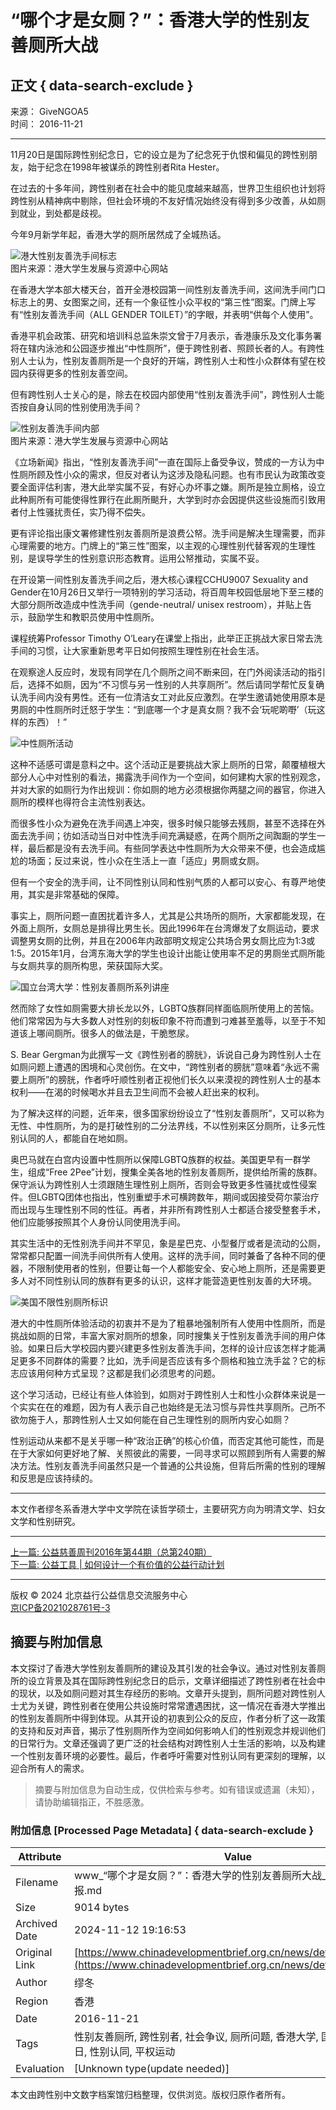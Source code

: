 # “哪个才是女厕？”：香港大学的性别友善厕所大战

## 正文 { data-search-exclude }


来源： GiveNGOA5  
时间： 2016-11-21  

---

11月20日是国际跨性别纪念日，它的设立是为了纪念死于仇恨和偏见的跨性别朋友，始于纪念在1998年被谋杀的跨性别者Rita Hester。

在过去的十多年间，跨性别者在社会中的能见度越来越高，世界卫生组织也计划将跨性别从精神病中剔除，但社会环境的不友好情况始终没有得到多少改善，从如厕到就业，到处都是歧视。

今年9月新学年起，香港大学的厕所居然成了全城热话。

![港大性别友善洗手间标志](https://www.chinadevelopmentbrief.org.cn/rs/editor/20161121/images/12.jpg)  
图片来源：港大学生发展与资源中心网站

在香港大学本部大楼天台，首开全港校园第一间性别友善洗手间，这间洗手间门口标志上的男、女图案之间，还有一个象征性小众平权的“第三性”图案。门牌上写有“性别友善洗手间（ALL GENDER TOILET）”的字眼，并表明“供每个人使用”。

香港平机会政策、研究和培训科总监朱崇文曾于7月表示，香港康乐及文化事务署将在辖内泳池和公园逐步推出“中性厕所”，便于跨性别者、照顾长者的人。有跨性别人士认为，性别友善厕所是一个良好的开端，跨性别人士和性小众群体有望在校园内获得更多的性别友善空间。

但有跨性别人士关心的是，除去在校园内部使用“性别友善洗手间”，跨性别人士能否按自身认同的性别使用洗手间？

![性别友善洗手间内部](https://www.chinadevelopmentbrief.org.cn/rs/editor/20161121/images/13.jpg)  
图片来源：港大学生发展与资源中心网站

《立场新闻》指出，“性别友善洗手间”一直在国际上备受争议，赞成的一方认为中性厕所顾及性小众的需求，但反对者认为这涉及隐私问题。也有市民认为政策改变要全面评估利害，港大此举实属不妥，有好心办坏事之嫌。厠所是独立厠格，设立此种厠所有可能使得性罪行在此厠所颷升，大学到时亦会因提供这些设施而引致用者付上性骚扰责任，实乃得不偿失。

更有评论指出康文署修建性别友善厕所是浪费公帑。洗手间是解决生理需要，而非心理需要的地方。门牌上的“第三性”图案，以主观的心理性别代替客观的生理性别，是误导学生的性别意识形态教育。运用公帑推动，实属不妥。

在开设第一间性别友善洗手间之后，港大核心课程CCHU9007 Sexuality and Gender在10月26日又举行一项特别的学习活动，将百周年校园低层地下至三楼的大部分厕所改造成中性洗手间（gende-neutral/ unisex restroom），并贴上告示，鼓励学生和教职员使用中性厕所。

课程统筹Professor Timothy O’Leary在课堂上指出，此举正正挑战大家日常去洗手间的习惯，让大家重新思考平日如何按照生理性别在社会生活。

在观察途人反应时，发现有同学在几个厕所之间不断来回，在门外阅读活动的指引后，选择不如厕，因为“不习惯与另一性别的人共享厕所”。然后请同学帮忙反复确认洗手间内没有男性。还有一位清洁女工对此反应激烈。在学生邀请她使用原本是男厕的中性厕所时迁怒于学生：“到底哪一个才是真女厕？我不会‘玩呢啲嘢’（玩这样的东西）！”

![中性厕所活动](https://www.chinadevelopmentbrief.org.cn/rs/editor/20161121/images/14.jpg)

这种不适感可谓是意料之中。这个活动正是要挑战大家上厕所的日常，颠覆植根大部分人心中对性别的看法，揭露洗手间作为一个空间，如何建构大家的性别观念，并对大家的如厕行为作出规训：你如厕的地方必须根据你两腿之间的器官，你进入厕所的模样也得符合主流性别表达。

而很多性小众为避免在洗手间遇上冲突，很多时候只能够去残厕，甚至不选择在外面去洗手间；彷如活动当日对中性洗手间充满疑惑，在两个厕所之间踟蹰的学生一样，最后都是没有去洗手间。有些同学表达中性厕所为大众带来不便，也会造成尴尬的场面；反过来说，性小众在生活上一直「适应」男厕或女厕。

但有一个安全的洗手间，让不同性别认同和性别气质的人都可以安心、有尊严地使用，其实是非常基础的保障。

事实上，厕所问题一直困扰着许多人，尤其是公共场所的厕所，大家都能发现，在外面上厕所，女厕总是排得比男生长。因此1996年在台湾爆发了女厕运动，要求调整男女厕的比例，并且在2006年内政部明文规定公共场合男女厕比应为1:3或1:5。2015年1月，台湾东海大学的学生也设计出能让使用率不足的男厕坐式厕所能与女厕共享的厕所构思，荣获国际大奖。

![国立台湾大学：性别友善厕所系列讲座](https://www.chinadevelopmentbrief.org.cn/rs/editor/20161121/images/15.jpg)

然而除了女性如厕需要大排长龙以外，LGBTQ族群同样面临厕所使用上的苦恼。他们常常因为与大多数人对性别的刻板印象不符而遭到刁难甚至羞辱，以至于不知道该上哪间厕所。很多人的做法是，干脆憋尿。

S. Bear Gergman为此撰写一文《跨性别者的膀胱》，诉说自己身为跨性别人士在如厕问题上遭遇的困境和心灵创伤。在文中，“跨性别者的膀胱”意味着“永远不需要上厕所”的膀胱，作者呼吁顺性别者正视他们长久以来漠视的跨性别人士的基本权利——在渴的时候喝水并且去卫生间而不会被人赶出来的权利。

为了解决这样的问题，近年来，很多国家纷纷设立了“性别友善厕所”，又可以称为无性、中性厕所，为的是打破性别的二分法界线，不以性别来区分厕所，让多元性别认同的人，都能自在地如厕。

奥巴马就在白宫内设置中性厕所以保障LGBTQ族群的权益。美国更早有一群学生，组成“Free 2Pee”计划，搜集全美各地的性别友善厕所，提供给所需的族群。保守派认为跨性别人士须跟随生理性别上厕所，否则会导致更多性骚扰或性侵案件。但LGBTQ团体也指出，性别重塑手术可横跨数年，期间或因接受荷尔蒙治疗而出现与生理性别不同的性征。再者，并非所有跨性别人士都适合接受整套手术，他们应能够按照其个人身份认同使用洗手间。

其实生活中的无性别洗手间并不罕见，象是星巴克、小型餐厅或者是流动的公厕，常常都只配置一间洗手间供所有人使用。这样的洗手间，同时兼备了各种不同的便器，不限制使用者的性别，但要让每一个人都能安全、安心地上厕所，还是需要更多人对不同性别认同的族群有更多的认识，这样才能营造更性别友善的大环境。

![美国不限性别厕所标识](https://www.chinadevelopmentbrief.org.cn/rs/editor/20161121/images/16.jpg)

港大的中性厕所体验活动的初衷并不是为了粗暴地强制所有人使用中性厕所，而是挑战如厕的日常，丰富大家对厕所的想象，同时搜集关于性别友善洗手间的用户体验。如果日后大学校园内要兴建更多性别友善洗手间，怎样的设计应该怎样才能满足更多不同群体的需要？比如，洗手间是否应该有多个厕格和独立洗手盆？它的标志应该用何种方式呈现？这都是我们必须思考的问题。

这个学习活动，已经让有些人体验到，如厕对于跨性别人士和性小众群体来说是一个实实在在的难题，因为有人表示自己也始终是无法习惯与异性共享厕所。己所不欲勿施于人，那跨性别人士又如何能在自己生理性别的厕所内安心如厕？

性别运动从来都不是关乎哪一种“政治正确”的核心价值，而否定其他可能性，而是在于大家如何更好地了解、关照彼此的需要，一同寻求可以照顾到所有人需要的解决方法。性别友善洗手间虽然只是一个普通的公共设施，但背后所需的性别的理解和反思是应该持续的。

---

本文作者缪冬系香港大学中文学院在读哲学硕士，主要研究方向为明清文学、妇女文学和性别研究。

---

[上一篇: 公益慈善周刊2016年第44期（总第240期）](https://www.chinadevelopmentbrief.org.cn/news/detail/16250.html)  
[下一篇: 公益工具 | 如何设计一个有价值的公益行动计划](https://www.chinadevelopmentbrief.org.cn/news/detail/65722.html)

--- 

版权 © 2024 北京益行公益信息交流服务中心  
[京ICP备2021028761号-3](https://beian.miit.gov.cn/#/Integrated/recordQuery)
<!-- tcd_original_link https://www.chinadevelopmentbrief.org.cn/news/detail/16251.html -->
## 摘要与附加信息

<!-- tcd_abstract -->
本文探讨了香港大学性别友善厕所的建设及其引发的社会争议。通过对性别友善厕所的设立背景及其在国际跨性别纪念日的启示，文章详细描述了跨性别者在社会中的现状，以及如厕问题对其生存经历的影响。文章开头提到，厕所问题对跨性别人士尤为关键，跨性别者在使用公共设施时常常遭遇困扰，这一情况在香港大学推出的性别友善厕所中得到体现。从其开设的初衷到公众的反应，作者分析了这一政策的支持和反对声音，揭示了性别厕所作为空间如何影响人们的性别观念并规训他们的日常行为。文章还强调了更广泛的社会结构对跨性别人士生活的影响，以及构建一个性别友善环境的必要性。最后，作者呼吁需要对性别认同有更深刻的理解，以迎合所有人的需求。
<!-- tcd_abstract_end -->

> 摘要与附加信息为自动生成，仅供检索与参考。如有错误或遗漏（未知），请协助编辑指正，不胜感激。

### 附加信息 [Processed Page Metadata] { data-search-exclude }

| Attribute       | Value                                  |
|-----------------|----------------------------------------|
| Filename        | www_“哪个才是女厕？”：香港大学的性别友善厕所大战_-_中国发展简报.md                             |
| Size            | 9014 bytes                           |
| Archived Date   | 2024-11-12 19:16:53                             |
| Original Link   | [https://www.chinadevelopmentbrief.org.cn/news/detail/16251.html](https://www.chinadevelopmentbrief.org.cn/news/detail/16251.html)                       |
| Author          | 缪冬                               |
| Region          | 香港                               |
| Date            | 2016-11-21                                 |
| Tags            | 性别友善厕所, 跨性别者, 社会争议, 厕所问题, 香港大学, 国际跨性别纪念日, 性别认同, 平权运动                                 |
| Evaluation            | [Unknown type(update needed)]                                 |
<!-- tcd_table_end -->

本文由跨性别中文数字档案馆归档整理，仅供浏览。版权归原作者所有。
